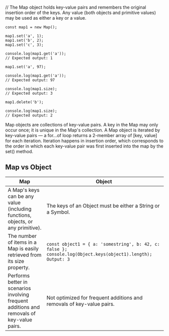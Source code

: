 // The Map object holds key-value pairs and remembers the original insertion order of the keys. Any value (both objects and primitive values) may be used as either a key or a value.

```
const map1 = new Map();

map1.set('a', 1);
map1.set('b', 2);
map1.set('c', 3);

console.log(map1.get('a'));
// Expected output: 1

map1.set('a', 97);

console.log(map1.get('a'));
// Expected output: 97

console.log(map1.size);
// Expected output: 3

map1.delete('b');

console.log(map1.size);
// Expected output: 2
```

Map objects are collections of key-value pairs. A key in the Map may only occur once; it is unique in the Map's collection. A Map object is iterated by key-value pairs — a for...of loop returns a 2-member array of [key, value] for each iteration. Iteration happens in insertion order, which corresponds to the order in which each key-value pair was first inserted into the map by the set() method.


## Map vs Object

| Map | Object |
|-----|-------|
| A Map's keys can be any value (including functions, objects, or any primitive). | The keys of an Object must be either a String or a Symbol. |
| The number of items in a Map is easily retrieved from its size property. | ```const object1 = { a: 'somestring', b: 42, c: false };    console.log(Object.keys(object1).length); Output: 3```|
| Performs better in scenarios involving frequent additions and removals of key-value pairs. | Not optimized for frequent additions and removals of key-value pairs. |